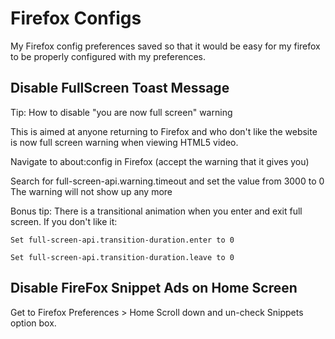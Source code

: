 # Firefox Configs

My Firefox config preferences saved so that it would be easy for my firefox to be properly configured with my preferences.

## Disable FullScreen Toast Message

Tip: How to disable "you are now full screen" warning

This is aimed at anyone returning to Firefox and who don't like the website is now full screen warning when viewing HTML5 video.

Navigate to about:config in Firefox (accept the warning that it gives you)

Search for full-screen-api.warning.timeout and set the value from 3000 to 0
The warning will not show up any more

Bonus tip: There is a transitional animation when you enter and exit full screen. If you don't like it:

    Set full-screen-api.transition-duration.enter to 0

    Set full-screen-api.transition-duration.leave to 0

## Disable FireFox Snippet Ads on Home Screen

Get to Firefox Preferences > Home
Scroll down and un-check Snippets option box.
